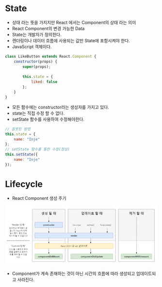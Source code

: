 # State

  - 상태 라는 뜻을 가지지만 React 에서는 Component의 상태 라는 의미
  - React Component의 변경 가능한 Data
  - State는 개발자가 정의한다.
  - 렌더링이나 데이터 흐름에 사용되는 값만 State에 포함시켜야 한다.
  - JavaScript 객체이다.

```JavaScript
class LikeButton extends React.Component {
    constructor(props) {
        super(props);

        this.state = {
            liked: false
        };
    }
}
```
  - 모든 함수에는 constructor라는 생성자를 가지고 있다.
  - state는 직접 수정 할 수 없다.
  - setState 함수를 사용하여 수정해야한다.

```JavaScript
// 잘못된 방법
this.state = {
    name: "Inje"
};
// setState 함수를 통한 수정(정상)
this.setState({
    name: "Inje"
});
```

# Lifecycle

  - React Component 생성 주기

  ![1](images/1.png)

  - Component가 계속 존재하는 것이 아닌 시간의 흐름에 따라 생성되고 업데이트되고 사라진다.